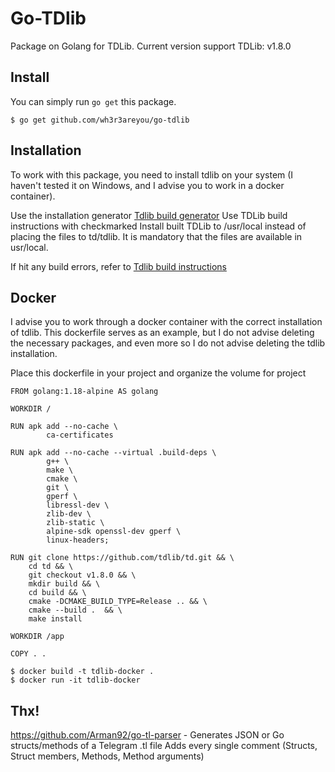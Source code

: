 # Go-TDlib

Package on Golang for TDLib. Current version support TDLib: v1.8.0

## Install  

You can simply run `go get` this package.

```
$ go get github.com/wh3r3areyou/go-tdlib
```


## Installation

To work with this package, you need to install tdlib on your system (I haven't tested it on Windows, and I advise you to work in a docker container).

Use the installation generator [Tdlib build generator](https://tdlib.github.io/td/build.html)
Use TDLib build instructions with checkmarked Install built TDLib to /usr/local instead of placing the files to td/tdlib.
It is mandatory that the files are available in usr/local.

If hit any build errors, refer to [Tdlib build instructions](https://github.com/tdlib/td#building)


## Docker
I advise you to work through a docker container with the correct installation of tdlib. This dockerfile serves as an example, but I do not advise deleting the necessary packages, and even more so I do not advise deleting the tdlib installation.

Place this dockerfile in your project and organize the volume for project
```
FROM golang:1.18-alpine AS golang

WORKDIR /

RUN apk add --no-cache \
        ca-certificates

RUN apk add --no-cache --virtual .build-deps \
        g++ \
        make \
        cmake \
        git \
        gperf \
        libressl-dev \
        zlib-dev \
        zlib-static \
        alpine-sdk openssl-dev gperf \
        linux-headers;

RUN git clone https://github.com/tdlib/td.git && \
    cd td && \
    git checkout v1.8.0 && \
    mkdir build && \
    cd build && \
    cmake -DCMAKE_BUILD_TYPE=Release .. && \
    cmake --build .  && \
    make install

WORKDIR /app

COPY . .
```

```
$ docker build -t tdlib-docker . 
$ docker run -it tdlib-docker
```

## Thx!
https://github.com/Arman92/go-tl-parser - Generates JSON or Go structs/methods of a Telegram .tl file Adds every single comment (Structs, Struct members, Methods, Method arguments)